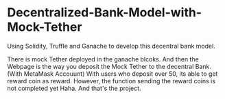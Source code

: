 # Decentralized-Bank-Model-with-Mock-Tether
Using Solidity, Truffle and Ganache to develop this decentral bank model.

There is mock Tether deployed in the ganache blcoks. 
And then the Webpage is the way you deposit the Mock Tether to the decentral Bank.(With MetaMask Accouunt)
With users who deposit over 50, its able to get reward coin as reward.
However, the function sending the reward coins is not completed yet Haha. And that's the project.
